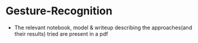 # Gesture-Recognition
* The relevant notebook, model & writeup describing the approaches(and their results) tried are present in a pdf
